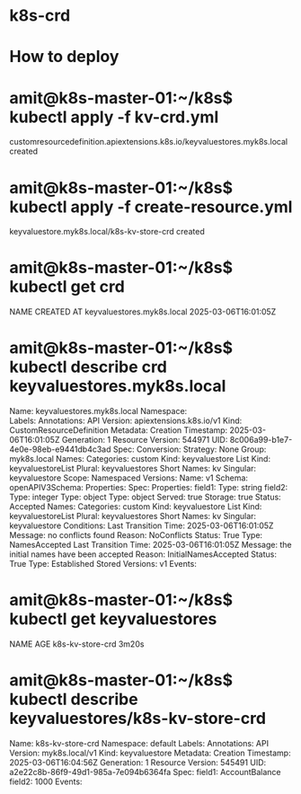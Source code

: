 # k8s-crd

# How to deploy

# amit@k8s-master-01:~/k8s$ kubectl apply -f kv-crd.yml
customresourcedefinition.apiextensions.k8s.io/keyvaluestores.myk8s.local created

# amit@k8s-master-01:~/k8s$ kubectl apply -f create-resource.yml 
keyvaluestore.myk8s.local/k8s-kv-store-crd created

# amit@k8s-master-01:~/k8s$ kubectl get crd
NAME                                         CREATED AT
keyvaluestores.myk8s.local                   2025-03-06T16:01:05Z

# amit@k8s-master-01:~/k8s$ kubectl describe crd keyvaluestores.myk8s.local
Name:         keyvaluestores.myk8s.local
Namespace:    
Labels:       <none>
Annotations:  <none>
API Version:  apiextensions.k8s.io/v1
Kind:         CustomResourceDefinition
Metadata:
  Creation Timestamp:  2025-03-06T16:01:05Z
  Generation:          1
  Resource Version:    544971
  UID:                 8c006a99-b1e7-4e0e-98eb-e9441db4c3ad
Spec:
  Conversion:
    Strategy:  None
  Group:       myk8s.local
  Names:
    Categories:
      custom
    Kind:       keyvaluestore
    List Kind:  keyvaluestoreList
    Plural:     keyvaluestores
    Short Names:
      kv
    Singular:  keyvaluestore
  Scope:       Namespaced
  Versions:
    Name:  v1
    Schema:
      openAPIV3Schema:
        Properties:
          Spec:
            Properties:
              field1:
                Type:  string
              field2:
                Type:  integer
            Type:      object
        Type:          object
    Served:            true
    Storage:           true
Status:
  Accepted Names:
    Categories:
      custom
    Kind:       keyvaluestore
    List Kind:  keyvaluestoreList
    Plural:     keyvaluestores
    Short Names:
      kv
    Singular:  keyvaluestore
  Conditions:
    Last Transition Time:  2025-03-06T16:01:05Z
    Message:               no conflicts found
    Reason:                NoConflicts
    Status:                True
    Type:                  NamesAccepted
    Last Transition Time:  2025-03-06T16:01:05Z
    Message:               the initial names have been accepted
    Reason:                InitialNamesAccepted
    Status:                True
    Type:                  Established
  Stored Versions:
    v1
Events:  <none>

# amit@k8s-master-01:~/k8s$ kubectl get keyvaluestores
NAME               AGE
k8s-kv-store-crd   3m20s

# amit@k8s-master-01:~/k8s$ kubectl describe keyvaluestores/k8s-kv-store-crd
Name:         k8s-kv-store-crd
Namespace:    default
Labels:       <none>
Annotations:  <none>
API Version:  myk8s.local/v1
Kind:         keyvaluestore
Metadata:
  Creation Timestamp:  2025-03-06T16:04:56Z
  Generation:          1
  Resource Version:    545491
  UID:                 a2e22c8b-86f9-49d1-985a-7e094b6364fa
Spec:
  field1:  AccountBalance
  field2:  1000
Events:    <none>
